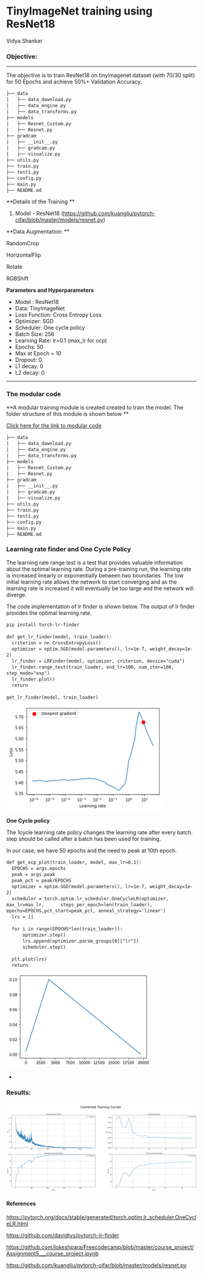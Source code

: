 # TinyImageNet training using ResNet18

Vidya Shankar




### Objective:

---
The objective is to train ResNet18 on tinyimagenet dataset (with 70/30 split) for 50 Epochs and achieve 50%+ Validation Accuracy.



      
    ├── data
    |   ├── data_download.py 
    |   ├── data_engine.py 
    |   ├── data_transforms.py
    ├── models  
    |   ├── Resnet_Custom.py 
    |   ├── Resnet.py
    ├── gradcam  
    |   ├── __init__.py 
    |   ├── gradcam.py
    |   ├── visualize.py
    ├── utils.py
    ├── train.py
    ├── test1.py 
    ├── config.py
    ├── main.py     
    ├── README.md  



**Details of the Training **

1. Model - ResNet18 (https://github.com/kuangliu/pytorch-cifar/blob/master/models/resnet.py)

**Data Augmentation: **

RandomCrop

HorizontalFlip

Rotate

RGBShift

**Parameters and Hyperparameters**

- Model : ResNet18
- Data: TinyImageNet
- Loss Function: Cross Entropy Loss
- Optimizer: SGD
- Scheduler: One cycle policy
- Batch Size: 256
- Learning Rate: lr=0.1 (max_lr for ocp)
- Epochs: 50
- Max at Epoch = 10
- Dropout: 0.
- L1 decay: 0
- L2 decay: 0

---

### The modular code  

**A modular training module is created created to train the model. The folder structure of this module is shown below **

[Click here for the link to modular code](https://github.com/vvshankar78/Pytorch_Wrapper)

```
├── data
|   ├── data_download.py 
|   ├── data_engine.py 
|   ├── data_transforms.py
├── models  
|   ├── Resnet_Custom.py 
|   ├── Resnet.py
├── gradcam  
|   ├── __init__.py 
|   ├── gradcam.py
|   ├── visualize.py
├── utils.py
├── train.py
├── test1.py 
├── config.py
├── main.py     
├── README.md  
```



### Learning rate finder and One Cycle Policy

The learning rate range test is a test that provides valuable information about the optimal learning rate. During a pre-training run, the learning rate is increased linearly or exponentially between two boundaries. The low initial learning rate allows the network to start converging and as the learning rate is increased it will eventually be too large and the network will diverge.

The code implementation of lr finder is shown below. The output of lr finder provides the optimal learning rate. 

```
pip install torch-lr-finder

def get_lr_finder(model, train_loader):
  criterion = nn.CrossEntropyLoss()
  optimizer = optim.SGD(model.parameters(), lr=1e-7, weight_decay=1e-2)
  lr_finder = LRFinder(model, optimizer, criterion, device="cuda")
  lr_finder.range_test(train_loader, end_lr=100, num_iter=100, step_mode="exp")
  lr_finder.plot()
  return
  
get_lr_finder(model, train_loader)
```

<img src="https://github.com/vvshankar78/DeepLearning/blob/master/Extensive%20VisionAI-EVA6/10_Object_Localization/TinyImagenet/outputs/LR_finder.png?raw=false" style="zoom: 105%;" />



**One Cycle policy**

The 1cycle learning rate policy changes the learning rate after every batch. step should be called after a batch has been used for training.

In our case, we have 50 epochs and the need to peak at 10th epoch. 



```
def get_ocp_plot(train_loader, model, max_lr=0.1):   
  EPOCHS = args.epochs
  peak = args.peak
  peak_pct = peak/EPOCHS
  optimizer = optim.SGD(model.parameters(), lr=1e-7, weight_decay=1e-2)
  scheduler = torch.optim.lr_scheduler.OneCycleLR(optimizer, max_lr=max_lr, 	 steps_per_epoch=len(train_loader), epochs=EPOCHS,pct_start=peak_pct, anneal_strategy='linear')
  lrs = []

  for i in range(EPOCHS*len(train_loader)):
      optimizer.step()
      lrs.append(optimizer.param_groups[0]["lr"])
      scheduler.step()

  plt.plot(lrs)
  return
```

<img src="https://github.com/vvshankar78/DeepLearning/blob/master/Extensive%20VisionAI-EVA6/10_Object_Localization/TinyImagenet/outputs/OCP.png?raw=false" style="zoom: 100%;" />



- 



### Results:






### <img src="https://github.com/vvshankar78/DeepLearning/blob/master/Extensive%20VisionAI-EVA6/09_Custom_Resnet/Images/train-test-curves.png?raw=false" style="zoom: 100%;" />





#### References

https://pytorch.org/docs/stable/generated/torch.optim.lr_scheduler.OneCycleLR.html

https://github.com/davidtvs/pytorch-lr-finder

https://github.com/lokeshpara/Freecodecamp/blob/master/course_project/Assignment5___course_project.ipynb

https://github.com/kuangliu/pytorch-cifar/blob/master/models/resnet.py





